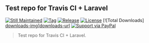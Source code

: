 ## Test repo for Travis CI + Laravel

[![Still Maintained][stillmaintained-img]][stillmaintained-url]
[![Tag][tag-img]][tag-url]
[![Release][release-img]][release-url]
[![License][license-img]][license-url]
[![Total Downloads] [downloads-img]][downloads-url]
[![Support via PayPal][paypal-donate-img]][paypal-donate-url]


> Test repo for Travis CI + Laravel.


[stillmaintained-img]: http://img.shields.io/badge/project-maintained-brightgreen.svg?style=flat
[stillmaintained-url]: http://stillmaintained.com/juy/setting
[license-img]: http://img.shields.io/packagist/l/juy/setting.svg?style=flat
[license-url]: https://packagist.org/packages/juy/setting
[downloads-img]: http://img.shields.io/packagist/dt/juy/setting.svg?style=flat
[downloads-url]: https://packagist.org/packages/juy/setting

[tag-img]: http://img.shields.io/github/tag/juy/setting.svg?style=flat
[tag-url]: https://packagist.org/packages/juy/setting

[release-img]: https://img.shields.io/github/release/juy/setting.svg?style=flat
[release-url]: https://packagist.org/packages/juy/setting

[paypal-donate-img]: http://img.shields.io/badge/PayPal-donate-brightgreen.svg?style=flat
[paypal-donate-url]: http://bit.ly/donateAngelside

[mit-url]: http://opensource.org/licenses/MIT
